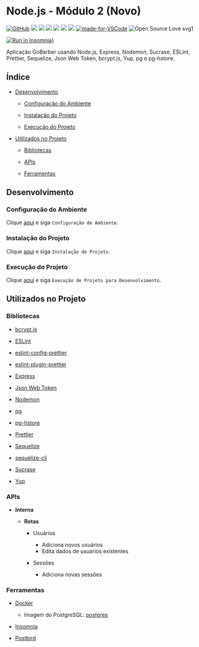 # Node.js - Módulo 2 (Novo)

[![GitHub](https://img.shields.io/github/license/mashape/apistatus.svg)](https://github.com/osvaldokalvaitir/nodejs-modulo2-novo/blob/master/LICENSE)
![](https://img.shields.io/github/package-json/v/osvaldokalvaitir/nodejs-modulo2-novo.svg)
![](https://img.shields.io/github/last-commit/osvaldokalvaitir/nodejs-modulo2-novo.svg?color=red)
![](https://img.shields.io/github/languages/top/osvaldokalvaitir/nodejs-modulo2-novo.svg?color=yellow)
![](https://img.shields.io/github/languages/count/osvaldokalvaitir/nodejs-modulo2-novo.svg?color=lightgrey)
![](https://img.shields.io/github/languages/code-size/osvaldokalvaitir/nodejs-modulo2-novo.svg)
![](https://img.shields.io/github/repo-size/osvaldokalvaitir/nodejs-modulo2-novo.svg?color=blueviolet)
[![made-for-VSCode](https://img.shields.io/badge/Made%20for-VSCode-1f425f.svg)](https://code.visualstudio.com/)
![Open Source Love svg1](https://badges.frapsoft.com/os/v1/open-source.svg?v=103)

[![Run in Insomnia}](https://insomnia.rest/images/run.svg)](https://insomnia.rest/run/?label=GoBarber&uri=https%3A%2F%2Fraw.githubusercontent.com%2Fosvaldokalvaitir%2Fnodejs-modulo2-novo%2Fmaster%2FInsomnia.json)

Aplicação GoBarber usando Node.js, Express, Nodemon, Sucrase, ESLint, Prettier, Sequelize, Json Web Token, bcrypt.js, Yup, pg e pg-hstore.

## Índice

- [Desenvolvimento](#desenvolvimento)

  - [Configuração do Ambiente](#configuração-do-ambiente)

  - [Instalação do Projeto](#instalação-do-projeto)

  - [Execução do Projeto](#execução-do-projeto)

- [Utilizados no Projeto](#utilizados-no-projeto)

  - [Bibliotecas](#bibliotecas)

  - [APIs](#apis) 

  - [Ferramentas](#ferramentas)

## Desenvolvimento

### Configuração do Ambiente

Clique [aqui](https://github.com/osvaldokalvaitir/projects-settings/blob/master/README.md) e siga `Configuração de Ambiente`.

### Instalação do Projeto

Clique [aqui](https://github.com/osvaldokalvaitir/projects-settings/blob/master/nodejs/nodejs.md) e siga `Instalação de Projeto`.

### Execução do Projeto

Clique [aqui](https://github.com/osvaldokalvaitir/projects-settings/blob/master/nodejs/nodejs.md) e siga `Execução de Projeto para Desenvolvimento`.

## Utilizados no Projeto

### Bibliotecas

- [bcrypt.js](https://github.com/osvaldokalvaitir/projects-settings/blob/master/nodejs/libs/bcryptjs.md)

- [ESLint](https://github.com/osvaldokalvaitir/projects-settings/blob/master/nodejs/libs/eslint.md)

- [eslint-config-prettier](https://github.com/osvaldokalvaitir/projects-settings/blob/master/nodejs/libs/eslint-config-prettier.md)

- [eslint-plugin-prettier](https://github.com/osvaldokalvaitir/projects-settings/blob/master/nodejs/libs/eslint-plugin-prettier.md)

- [Express](https://github.com/osvaldokalvaitir/projects-settings/blob/master/nodejs/libs/express.md)

- [Json Web Token](https://github.com/osvaldokalvaitir/projects-settings/blob/master/nodejs/libs/jsonwebtoken.md)

- [Nodemon](https://github.com/osvaldokalvaitir/projects-settings/blob/master/nodejs/libs/nodemon.md)

- [pg](https://github.com/osvaldokalvaitir/projects-settings/blob/master/nodejs/libs/pg.md)

- [pg-hstore](https://github.com/osvaldokalvaitir/projects-settings/blob/master/nodejs/libs/pg-hstore.md)

- [Prettier](https://github.com/osvaldokalvaitir/projects-settings/blob/master/nodejs/libs/prettier.md)

- [Sequelize](https://github.com/osvaldokalvaitir/projects-settings/blob/master/nodejs/libs/sequelize.md)

- [sequelize-cli](https://github.com/osvaldokalvaitir/projects-settings/blob/master/nodejs/libs/sequelize-cli.md)

- [Sucrase](https://github.com/osvaldokalvaitir/projects-settings/blob/master/nodejs/libs/sucrase.md)

- [Yup](https://github.com/osvaldokalvaitir/projects-settings/blob/master/nodejs/libs/yup.md)

### APIs

- **Interna**

  - **Rotas**

    - Usuários

      - Adiciona novos usuários
      - Edita dados de usuários existentes

    - Sessões

      - Adiciona novas sessões

### Ferramentas

- [Docker](https://github.com/osvaldokalvaitir/projects-settings/blob/master/virtualization/docker/docker.md)

  - Imagem do PostgreSQL: [postgres](https://github.com/osvaldokalvaitir/projects-settings/blob/master/virtualization/docker/images/postgres.md)

- [Insomnia](https://github.com/osvaldokalvaitir/projects-settings/blob/master/api/insomnia.md)

- [Postbird](https://github.com/osvaldokalvaitir/projects-settings/blob/master/database/postgresql/postbird.md)
